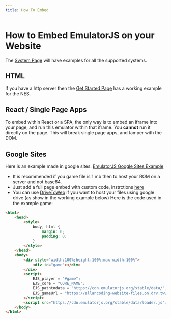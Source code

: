 ```yaml
---
title: How To Embed
---
```

# How to Embed EmulatorJS on your Website

The [System Page](/systems) will have examples for all the supported systems.

## HTML

If you have a http server then the [Get Started Page](getting-started#example-for-nes) has a working example for the NES.

## React / Single Page Apps

To embed within React or a SPA, the only way is to embed an iframe into your page, and run this emulator within that iframe. You **cannot** run it directly on the page. This will break single page apps, and tamper with the DOM.

## Google Sites
Here is an example made in google sites: [EmulatorJS Google Sites Example](https://sites.google.com/view/emulatorjs/home)
- It is recommended if you game file is 1 mb then to host your ROM on a server and not base64.
- Just add a full page embed with custom code, instrctions [here](https://workspaceupdates.googleblog.com/2022/05/embed-content-as-full-page-in-new.html)
- You can use [DriveToWeb](https://www.drv.tw/) if you want to host your files using google drive (as show in the working example below)
Here is the code used in the example game:
```html
<html>
    <head>
        <style>
            body, html {
                margin: 0;
                padding: 0;
            }
        </style>
    </head>
    <body>
        <div style="width:100%;height:100%;max-width:100%">
            <div id="game"></div>
        </div>
        <script>
            EJS_player = "#game";
            EJS_core = "CORE_NAME";
            EJS_pathtodata = "https://cdn.emulatorjs.org/stable/data/";
            EJS_gameUrl = "https://allancoding-website-files.on.drv.tw/ROM_FILE_NAME_&_PATH.zip";
        </script>
        <script src="https://cdn.emulatorjs.org/stable/data/loader.js"></script>
    </body>
</html>
```
